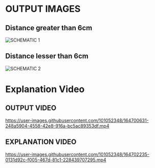 # OUTPUT IMAGES

## Distance greater than 6cm

![SCHEMATIC 1](https://user-images.githubusercontent.com/101052348/164620345-e787fe6a-7a9a-40e5-bcb1-ef638edff3ee.png)

## Distance lesser than 6cm

![SCHEMATIC 2](https://user-images.githubusercontent.com/101052348/164620427-08228069-0951-4a0a-b3ed-039406467312.png)

# Explanation Video

## OUTPUT VIDEO

https://user-images.githubusercontent.com/101052348/164700631-248a5904-4558-42e8-916a-bc5ac89353df.mp4

## EXPLANATION VIDEO

https://user-images.githubusercontent.com/101052348/164702235-0131d92c-f005-467d-81c1-228439707295.mp4









